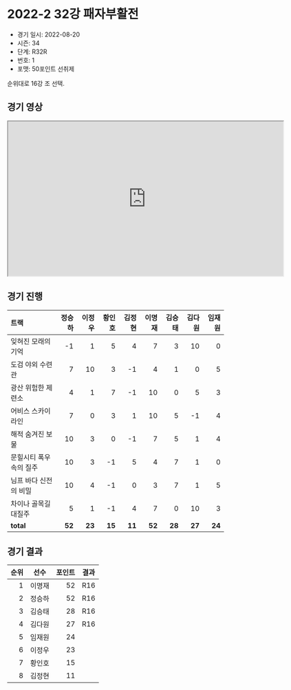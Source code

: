 # 2022-2 32강 패자부활전

- 경기 일시: 2022-08-20
- 시즌: 34
- 단계: R32R
- 번호: 1
- 포맷: 50포인트 선취제



순위대로 16강 조 선택.

## 경기 영상
<iframe width="640" height="360"
src="https://www.youtube.com/embed/DSmGF676bKA">
</iframe>

## 경기 진행

| 트랙 | 정승하 | 이정우 | 황인호 | 김정현 | 이명재 | 김승태 | 김다원 | 임재원 |
|:---|---:|---:|---:|---:|---:|---:|---:|---:|
| 잊혀진 모래의 기억 | -1 | 1 | 5 | 4 | 7 | 3 | 10 | 0 |
| 도검 야외 수련관 | 7 | 10 | 3 | -1 | 4 | 1 | 0 | 5 |
| 광산 위험한 제련소 | 4 | 1 | 7 | -1 | 10 | 0 | 5 | 3 |
| 어비스 스카이라인 | 7 | 0 | 3 | 1 | 10 | 5 | -1 | 4 |
| 해적 숨겨진 보물 | 10 | 3 | 0 | -1 | 7 | 5 | 1 | 4 |
| 문힐시티 폭우속의 질주 | 10 | 3 | -1 | 5 | 4 | 7 | 1 | 0 |
| 님프 바다 신전의 비밀 | 10 | 4 | -1 | 0 | 3 | 7 | 1 | 5 |
| 차이나 골목길 대질주 | 5 | 1 | -1 | 4 | 7 | 0 | 10 | 3 |
| __total__ | __52__ | __23__ | __15__ | __11__ | __52__ | __28__ | __27__ | __24__ |




## 경기 결과

| 순위 | 선수 | 포인트 | 결과 |
|---:|:---:|---:|:---:|
| 1 | 이명재 | 52 | R16 |
| 2 | 정승하 | 52 | R16 |
| 3 | 김승태 | 28 | R16 |
| 4 | 김다원 | 27 | R16 |
| 5 | 임재원 | 24 |  |
| 6 | 이정우 | 23 |  |
| 7 | 황인호 | 15 |  |
| 8 | 김정현 | 11 |  |

